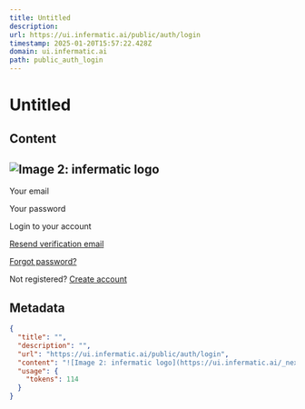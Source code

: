 ```yaml
---
title: Untitled
description: 
url: https://ui.infermatic.ai/public/auth/login
timestamp: 2025-01-20T15:57:22.428Z
domain: ui.infermatic.ai
path: public_auth_login
---
```


# Untitled



## Content

![Image 2: infermatic logo](https://ui.infermatic.ai/_next/image?url=%2FHorizontal%2FInfermatic_Logotype_Horizontal_01.png&w=828&q=75)
--------------------------------------------------------------------------------------------------------------------------------------

Your email

Your password

Login to your account

[Resend verification email](https://ui.infermatic.ai/public/auth/resend-verify)

[Forgot password?](https://ui.infermatic.ai/public/auth/forgot-password)

Not registered? [Create account](https://ui.infermatic.ai/public/auth/signup)

## Metadata

```json
{
  "title": "",
  "description": "",
  "url": "https://ui.infermatic.ai/public/auth/login",
  "content": "![Image 2: infermatic logo](https://ui.infermatic.ai/_next/image?url=%2FHorizontal%2FInfermatic_Logotype_Horizontal_01.png&w=828&q=75)\n--------------------------------------------------------------------------------------------------------------------------------------\n\nYour email\n\nYour password\n\nLogin to your account\n\n[Resend verification email](https://ui.infermatic.ai/public/auth/resend-verify)\n\n[Forgot password?](https://ui.infermatic.ai/public/auth/forgot-password)\n\nNot registered? [Create account](https://ui.infermatic.ai/public/auth/signup)",
  "usage": {
    "tokens": 114
  }
}
```

